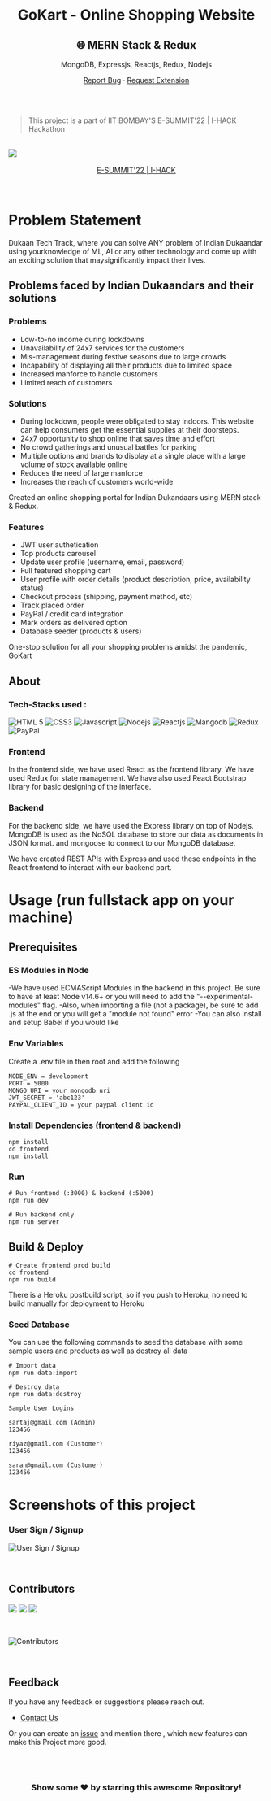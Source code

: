 <h1 align="center">GoKart - Online Shopping Website</h1>
<h2 align="center">
🌐 MERN Stack & Redux
</h2>
<p align="center">
MongoDB, Expressjs, Reactjs, Redux, Nodejs
</p>

<p align="center">
    <a href="https://github.com/Sartazz7/GoKart/issues">Report Bug</a>
    ·
    <a href="https://github.com/Sartazz7/GoKart/issues">Request Extension </a>
  </p>
<br>

<!-- > This project is a fullstack implementation in MongoDB, Expressjs, React/Redux, Nodejs.
 -->
<br>

<!-- ------------------------------------------------------------------------------------------------------------------------------------------------------ -->
<!-- ------------------------------------------------------------------------------------------------------------------------------------------------------------- -->
> This project is a part of IIT BOMBAY'S E-SUMMIT'22 | I-HACK Hackathon
<br>
<a href="https://github.com/Sartazz7/GoKart"><img src="https://www.ecell.in/esummit/ttmm/images/Logo0.png"></a>
<br><br>
<div align="center">
    <a href="https://www.ecell.in/esummit/i-hack/">E-SUMMIT'22 | I-HACK</a>

</div>

<br>


<br>


<!-- ------------------------------------------------------------------------------------------------------------------------------------------------------ -->
<!-- ------------------------------------------------------------------------------------------------------------------------------------------------------------- -->






# Problem Statement

Dukaan Tech Track, where you can solve ANY problem of Indian Dukaandar using yourknowledge of ML, AI or any other technology and come up with an exciting solution that maysignificantly impact their lives.
<br>

## Problems faced by Indian Dukaandars and their solutions

### Problems

-   Low-to-no income during lockdowns
-   Unavailability of 24x7 services for the customers
-   Mis-management during festive seasons due to large crowds
-   Incapability of displaying all their products due to limited space
-   Increased manforce to handle customers
-   Limited reach of customers

### Solutions

-   During lockdown, people were obligated to stay indoors. This website can help consumers get the essential supplies at their doorsteps.
-   24x7 opportunity to shop online that saves time and effort
-   No crowd gatherings and unusual battles for parking
-   Multiple options and brands to display at a single place with a large volume of stock available online
-   Reduces the need of large manforce
-   Increases the reach of customers world-wide

Created an online shopping portal for Indian Dukandaars using MERN stack & Redux.

### Features

-   JWT user authetication
-   Top products carousel
-   Update user profile (username, email, password)
-   Full featured shopping cart
-   User profile with order details (product description, price, availability status)
-   Checkout process (shipping, payment method, etc)
-   Track placed order
-   PayPal / credit card integration
-   Mark orders as delivered option
-   Database seeder (products & users)

One-stop solution for all your shopping problems amidst the pandemic, GoKart

<!-- https://instaclone2305.herokuapp.com/ -->

## About


 ### Tech-Stacks used :

  ![HTML 5](https://img.shields.io/badge/HTML5-E34F26?style=for-the-badge&logo=html5&logoColor=white)
  ![CSS3](https://img.shields.io/badge/CSS3-1572B6?style=for-the-badge&logo=css3&logoColor=white)
  ![Javascript](https://img.shields.io/badge/JavaScript-323330?style=for-the-badge&logo=javascript&logoColor=F7DF1E)
  ![Nodejs](https://img.shields.io/badge/Node.js-43853D?style=for-the-badge&logo=node.js&logoColor=white)
  ![Reactjs](https://img.shields.io/badge/React-20232A?style=for-the-badge&logo=react&logoColor=61DAFB)
  ![Mangodb](https://img.shields.io/badge/MongoDB-4EA94B?style=for-the-badge&logo=mongodb&logoColor=white)
  ![Redux](https://img.shields.io/badge/Redux-593D88?style=for-the-badge&logo=redux&logoColor=white)
  ![PayPal](https://img.shields.io/badge/PayPal-00457C?style=for-the-badge&logo=paypal&logoColor=white)
  

### Frontend

In the frontend side, we have used React as the frontend library. We have used Redux for state management. We have also used React Bootstrap library for basic designing of the interface.

### Backend

For the backend side, we have used the Express library on top of Nodejs. MongoDB is used as the NoSQL database to store our data as documents in JSON format. and mongoose to connect to our MongoDB database.

We have created REST APIs with Express and used these endpoints in the React frontend to interact with our backend part.

# Usage (run fullstack app on your machine)

## Prerequisites

### ES Modules in Node

-We have used ECMAScript Modules in the backend in this project. Be sure to have at least Node v14.6+ or you will need to add the "--experimental-modules" flag.
-Also, when importing a file (not a package), be sure to add .js at the end or you will get a "module not found" error
-You can also install and setup Babel if you would like

### Env Variables

Create a .env file in then root and add the following

```
NODE_ENV = development
PORT = 5000
MONGO_URI = your mongodb uri
JWT_SECRET = 'abc123'
PAYPAL_CLIENT_ID = your paypal client id
```

### Install Dependencies (frontend & backend)

```
npm install
cd frontend
npm install
```

### Run

```
# Run frontend (:3000) & backend (:5000)
npm run dev

# Run backend only
npm run server
```

## Build & Deploy

```
# Create frontend prod build
cd frontend
npm run build
```

There is a Heroku postbuild script, so if you push to Heroku, no need to build manually for deployment to Heroku

### Seed Database

You can use the following commands to seed the database with some sample users and products as well as destroy all data

```
# Import data
npm run data:import

# Destroy data
npm run data:destroy
```

```
Sample User Logins

sartaj@gmail.com (Admin)
123456

riyaz@gmail.com (Customer)
123456

saran@gmail.com (Customer)
123456
```

# Screenshots of this project

### User Sign / Signup 

![User Sign / Signup]()

<br>

### 






<!-- ------------------------------------------------------------------------------------------------------------------------------------------------------ -->
<!-- ------------------------------------------------------------------------------------------------------------------------------------------------------------- -->


## Contributors
<a href="https://github.com/Sartazz7/GoKart"><img src="https://forthebadge.com/images/badges/built-by-developers.svg"  ></a> 
<a href="https://github.com/Sartazz7/GoKart"><img src="https://forthebadge.com/images/badges/built-with-love.svg"  ></a> 
<a href="https://github.com/Sartazz7/GoKart"><img src="https://forthebadge.com/images/badges/built-with-swag.svg" ></a>   

<br>


![Contributors](https://contributors-img.web.app/image?repo=Sartazz7/GoKart)



<br>



<!-- ------------------------------------------------------------------------------------------------------------------------------------------------------ -->
<!-- ------------------------------------------------------------------------------------------------------------------------------------------------------------- -->


## Feedback

If you have any feedback or suggestions please reach out.  
* [Contact Us](mailto:sartajislam21@gmail.com)
  
Or you can create an  <a href="https://github.com/Sartazz7/GoKart/issues">issue</a> and mention there , which new features can make this Project more good.

<!-- ------------------------------------------------------------------------------------------------------------------------------------------------------------------ -->

<br>
  
<br>

<div align="center">

### Show some ❤️ by starring this awesome Repository!

</div>
